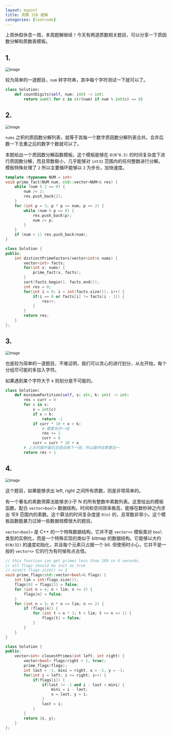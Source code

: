```yaml
---
layout: mypost
title: 周赛 326 题解
categories: [leetcode]
---
```


上周休假休息一周，本周题解继续！今天有两道质数相关题目，可以分享一下质因数分解和质数表模板。

## 1.

<img src="../../posts/2023-leetcode/lc-wk-326-p1.png" alt="image" style="zoom:80%;" />

较为简单的一道题目，`num` 转字符串，其中每个字符测试一下就可以了。

```py
class Solution:
    def countDigits(self, num: int) -> int:
        return sum(1 for c in str(num) if num % int(c) == 0)
```

## 2.

<img src="../../posts/2023-leetcode/lc-wk-326-p2.png" alt="image" style="zoom:80%;" />

`nums` 之积的质因数分解列表，就等于其每一个数字质因数分解列表合并。合并后数一下去重之后的数字个数就可以了。

本题给出一个质因数分解函数模板。这个模板能够在 `O(N^0.5)` 的时间复杂度下进行质因数分解，而且常数极小，几乎能够对 `int32` 范围内的任何整数进行分解。模板特殊处理了 `2` 所以主要循环能够以 `2` 为步长，加快速度。

```cpp
template <typename NUM = int>
void prime_fact(NUM num, std::vector<NUM>& res) {
    while (num % 2 == 0) {
        num /= 2;
        res.push_back(2);
    }
    for (int p = 3; p * p <= num; p += 2) {
        while (num % p == 0) {
            res.push_back(p);
            num /= p;
        }
    }
    if (num > 1) res.push_back(num);
}

class Solution {
public:
    int distinctPrimeFactors(vector<int>& nums) {
        vector<int> facts;
        for(int x: nums) {
            prime_fact(x, facts);
        }
        sort(facts.begin(), facts.end());
        int res = 0;
        for(int i = 0; i < int(facts.size()); i++) {
            if(i == 0 or facts[i] != facts[i - 1]) {
                res++;
            }
        }
        return res;
    }
};
```

## 3. 

<img src="../../posts/2023-leetcode/lc-wk-326-p3.png" alt="image" style="zoom:80%;" />

也是较为简单的一道题目，不难证明，我们可以贪心的进行划分，从左开始，每个分组尽可能的多加入字符。

如果遇到某个字符大于 `k` 则划分是不可能的。

```py
class Solution:
    def minimumPartition(self, s: str, k: int) -> int:
        res = curr = 0
        for c in s:
            x = int(c)
            if x > k:
                return -1
            if curr * 10 + x > k:
                # 需要另开一组
                res += 1
                curr = 0
            curr = curr * 10 + x
        # 上方的循环最后总是会剩下一组，所以最终结果要加一
        return res + 1
```

## 4. 

<img src="../../posts/2023-leetcode/lc-wk-326-p4.png" alt="image" style="zoom:80%;" />

这个题目，如果能够求出 left, right 之间所有质数，则是非常简单的。

有一个著名的素数筛算法能够求小于 N 的所有整数中素数列表。这里给出的模板函数，配合 `vector<bool>` 数据结构，时间和空间效率极高，能够在数秒钟之内求出 1E9 范围内的素数。这个算法的时间复杂度是 `O(n)` 的，且常数非常小。这个模板函数能暴力过掉一些数据规模很大的题目。

`vector<bool>` 是 C++ 的一个特殊数据结构，它并不是 `vector<>` 模板类对 `bool` 类型的实例化，而是一个特殊实现的类似于 bitmap 的数据结构。它能够以大约 `O(N/32)` 的速度初始化，并且每个元素只占据一个 bit. 但使用时小心，它并不是一般的 `vector<>` 它的行为有时候有点古怪。

```cpp
// this function can get primes less than 1E9 in 4 seconds.
// all flags should be init as true
// assert flags.size() >= 2
void prime_flags(std::vector<bool>& flags) {
    int lim = int(flags.size());
    flags[0] = flags[1] = false;
    for (int n = 4; n < lim; n += 2) {
        flags[n] = false;
    }
    for (int n = 3; n * n <= lim; n += 2) {
        if (flags[n]) {
            for (int t = n * 3; t < lim; t += n << 1) {
                flags[t] = false;
            }
        }
    }
}

class Solution {
public:
    vector<int> closestPrimes(int left, int right) {
        vector<bool> flags(right + 1, true);
        prime_flags(flags);
        int last = -1, mini = right, x = -1, y = -1;
        for(int i = left; i <= right; i++) {
            if(flags[i]) {
                if(last != -1 and i - last < mini) {
                    mini = i - last;
                    x = last, y = i;
                }
                last = i;
            }
        }
        return {x, y};
    }
};
```
